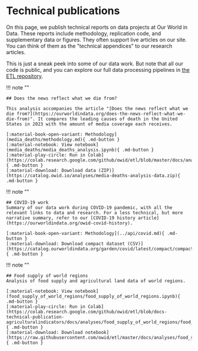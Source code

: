 # Technical publications

On this page, we publish technical reports on data projects at Our World in Data. These reports include methodology, replication code, and supplementary data or figures. They often support live articles on our site. You can think of them as the "technical appendices" to our research articles.

This is just a sneak peek into some of our data work. But note that all our code is public, and you can explore our full data processing pipelines in [the ETL repository](https://github.com/owid/etl).


!!! note ""

    ## Does the news reflect what we die from?

    This analysis accompanies the article "[Does the news reflect what we die from?](https://ourworldindata.org/does-the-news-reflect-what-we-die-from)". It compares the leading causes of death in the United States in 2023 with the amount of media coverage each receives.

    [:material-book-open-variant: Methodology](media_deaths/methodology.md){ .md-button }
    [:material-notebook: View notebook](media_deaths/media_deaths_analysis.ipynb){ .md-button }
    [:material-play-circle: Run in Colab](https://colab.research.google.com/github/owid/etl/blob/master/docs/analyses/media_deaths/media_deaths_analysis.ipynb){ .md-button }
    [:material-download: Download data (ZIP)](https://catalog.owid.io/analyses/media-deaths-analysis-data.zip){ .md-button }


!!! note ""

    ## COVID-19 work
    Summary of our data work during COVID-19 pandemic, with all the relevant links to data and research. For a less technical, but more narrative summary, refer to our [COVID-19 history article](https://ourworldindata.org/owid-covid-history).

    [:material-book-open-variant: Methodology](../api/covid.md){ .md-button }
    [:material-download: Download compact dataset (CSV)](https://catalog.ourworldindata.org/garden/covid/latest/compact/compact.csv){ .md-button }

!!! note ""

    ## Food supply of world regions
    Analysis of food supply and agricultural land data of world regions.

    [:material-notebook: View notebook](food_supply_of_world_regions/food_supply_of_world_regions.ipynb){ .md-button }
    [:material-play-circle: Run in Colab](https://colab.research.google.com/github/owid/etl/blob/docs-technical-publication-agriculturalindicators/docs/analyses/food_supply_of_world_regions/food_supply_of_world_regions.ipynb){ .md-button }
    [:material-download: Download notebook](https://raw.githubusercontent.com/owid/etl/master/docs/analyses/food_supply_of_world_regions/food_supply_of_world_regions.ipynb){ .md-button }
